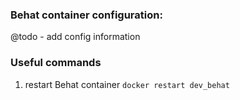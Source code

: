### Behat container configuration:
  @todo - add config information

### Useful commands
  1. restart Behat container
 ```docker restart dev_behat```
